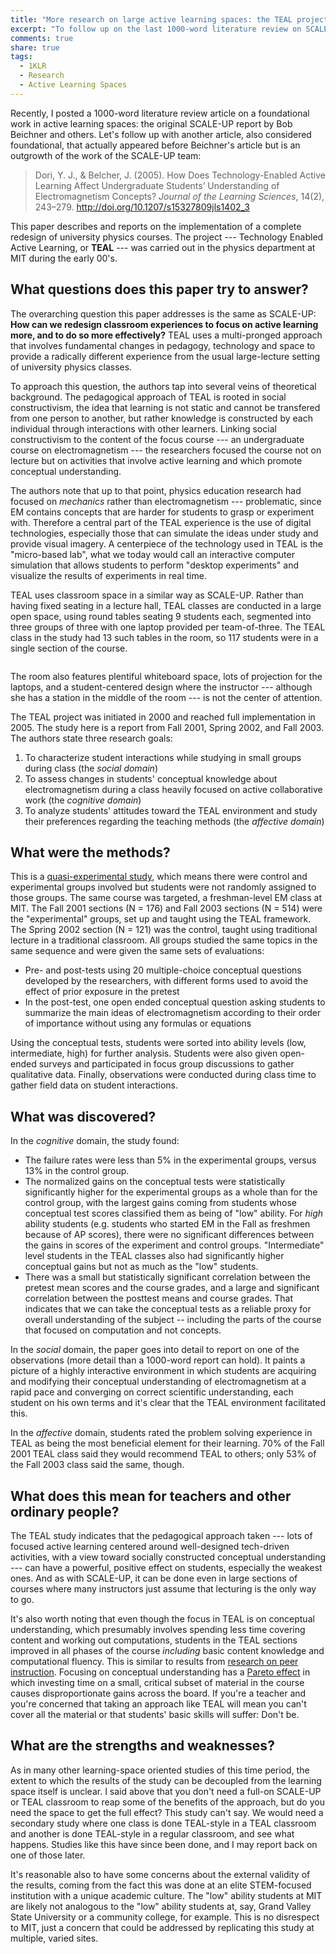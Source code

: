 ```yaml
---
title: "More research on large active learning spaces: the TEAL project"
excerpt: "To follow up on the last 1000-word literature review on SCALE-UP, the TEAL project at MIT studied implementing active learning in large physics classes using technology. We take a look at what they found."
comments: true
share: true
tags:
  - 1KLR
  - Research
  - Active Learning Spaces 
---
```


Recently, I posted a 1000-word literature review article on a foundational work in active learning spaces: the original SCALE-UP report by Bob Beichner and others. Let's follow up with another article, also considered foundational, that actually appeared before Beichner's article but is an outgrowth of the work of the SCALE-UP team: 

> Dori, Y. J., & Belcher, J. (2005). How Does Technology-Enabled Active Learning Affect Undergraduate Students’ Understanding of Electromagnetism Concepts? _Journal of the Learning Sciences_, 14(2), 243–279. http://doi.org/10.1207/s15327809jls1402_3 

This paper describes and reports on the implementation of a complete redesign of university physics courses. The project --- Technology Enabled Active Learning, or __TEAL__ --- was carried out in the physics department at MIT during the early 00's. 

## What questions does this paper try to answer?

The overarching question this paper addresses is the same as SCALE-UP: __How can we redesign classroom experiences to focus on active learning more, and to do so more effectively?__  TEAL uses a multi-pronged approach that involves fundamental changes in pedagogy, technology and space to provide a radically different experience from the usual large-lecture setting of university physics classes. 

To approach this question, the authors tap into several veins of theoretical background. The pedagogical approach of TEAL is rooted in social constructivism, the idea that learning is not static and cannot be transfered from one person to another, but rather knowledge is constructed by each individual through interactions with other learners. Linking social constructivism to the content of the focus course --- an undergraduate course on electromagnetism --- the researchers focused the course not on lecture but on activities that involve active learning and which promote conceptual understanding. 

The authors note that up to that point, physics education research had focused on _mechanics_ rather than electromagnetism --- problematic, since EM contains concepts that are harder for students to grasp or experiment with. Therefore a central part of the TEAL experience is the use of digital technologies, especially those that can simulate the ideas under study and provide visual imagery. A centerpiece of the  technology used in TEAL is the "micro-based lab", what we today would call an interactive computer simulation that allows students to perform "desktop experiments" and visualize the results of experiments in real time. 

TEAL uses classroom space in a similar way as SCALE-UP. Rather than having fixed seating in a lecture hall, TEAL classes are conducted in a large open space, using round tables seating 9 students each, segmented into three groups of three with one laptop provided per team-of-three. The TEAL class in the study had 13 such tables in the room, so 117 students were in a single section of the course. 

<img src="{{ site.url }}{{ site.baseurl }}/assets/images/2018-01-23/teal.jpg" alt="" class="full"> 

The room also features plentiful whiteboard space, lots of projection for the laptops, and a student-centered design where the instructor --- although she has a station in the middle of the room --- is not the center of attention. 

The TEAL project was initiated in 2000 and reached full implementation in 2005. The study here is a report from Fall 2001, Spring 2002, and Fall 2003. The authors state three research goals: 

1. To characterize student interactions while studying in small groups during class (the _social domain_)
2. To assess changes in students' conceptual knowledge about electromagnetism during a class heavily focused on active collaborative work (the _cognitive domain_)
3. To analyze students' attitudes toward the TEAL environment and study their preferences regarding the teaching methods (the _affective domain_)


## What were the methods?

This is a [quasi-experimental study](https://en.wikipedia.org/wiki/Quasi-experiment), which means there were control and experimental groups involved but students were not randomly assigned to those groups. The same course was targeted, a freshman-level EM class at MIT. The Fall 2001 sections (N = 176) and Fall 2003 sections (N = 514) were the "experimental" groups, set up and taught using the TEAL framework. The Spring 2002 section (N = 121) was the control, taught using traditional lecture in a traditional classroom. All groups studied the same topics in the same sequence and were given the same sets of evaluations: 

- Pre- and post-tests using 20 multiple-choice conceptual questions developed by the researchers, with different forms used to avoid the effect of prior exposure in the pretest
- In the post-test, one open ended conceptual question asking students to summarize the main ideas of electromagnetism according to their order of importance without using any formulas or equations

Using the conceptual tests, students were sorted into ability levels (low, intermediate, high) for further analysis. Students were also given open-ended surveys and participated in focus group discussions to gather qualitative data. Finally, observations were conducted during class time to gather field data on student interactions. 


## What was discovered?

In the _cognitive_ domain, the study found: 

- The failure rates were less than 5% in the experimental groups, versus 13% in the control group. 
- The normalized gains on the conceptual tests were statistically significantly higher for the experimental groups as a whole than for the control group, with the largest gains coming from students whose conceptual test scores classified them as being of "low" ability. For _high_ ability students (e.g. students who started EM in the Fall as freshmen because of AP scores), there were no significant differences between the gains in scores of the experiment and control groups. "Intermediate" level students in the TEAL classes also had significantly higher conceptual gains but not as much as the "low" students. 
- There was a small but statistically significant correlation between the pretest mean scores and the course grades, and a large and significant correlation between the posttest means and course grades. That indicates that we can take the conceptual tests as a reliable proxy for overall understanding of the subject -- including the parts of the course that focused on computation and not concepts. 

In the _social_ domain, the paper goes into detail to report on one of the observations (more detail than a 1000-word report can hold). It paints a picture of a highly interactive environment in which students are acquiring and modifying their conceptual understanding of electromagnetism at a rapid pace and converging on correct scientific understanding, each student on his own terms and it's clear that the TEAL environment facilitated this. 

In the _affective_ domain, students rated the problem solving experience in TEAL as being the most beneficial element for their learning. 70% of the Fall 2001 TEAL class said they would recommend TEAL to others; only 53% of the Fall 2003 class said the same, though. 

## What does this mean for teachers and other ordinary people?

The TEAL study indicates that the pedagogical approach taken --- lots of focused active learning centered around well-designed tech-driven activities, with a view toward socially constructed conceptual understanding --- can have a powerful, positive effect on students, especially the weakest ones. And as with SCALE-UP, it can be done even in large sections of courses where many instructors just assume that lecturing is the only way to go. 

It's also worth noting that even though the focus in TEAL is on conceptual understanding, which presumably involves spending less time covering content and working out computations, students in the TEAL sections improved in all phases of the course *including* basic content knowledge and computational fluency. This is similar to results from [research on peer instruction](https://www.google.com/url?sa=t&rct=j&q=&esrc=s&source=web&cd=1&cad=rja&uact=8&ved=0ahUKEwjRj9P67uvYAhUIRa0KHTK1CBYQFggpMAA&url=http://web.mit.edu/jbelcher/www/TEALref/Crouch_Mazur.pdf&usg=AOvVaw2YeGGX-JDbtKNZVtJm6-cy). Focusing on conceptual understanding has a [Pareto effect](https://www.investopedia.com/terms/p/paretoprinciple.asp) in which investing time on a small, critical subset of material in the course causes disproportionate gains across the board. If you're a teacher and you're concerned that taking an approach like TEAL will mean you can't cover all the material or that students' basic skills will suffer: Don't be.

## What are the strengths and weaknesses?

As in many other learning-space oriented studies of this time period, the extent to which the results of the study can be decoupled from the learning space itself is unclear. I said above that you don't need a full-on SCALE-UP or TEAL classroom to reap some of the benefits of the approach, but do you need the space to get the full effect? This study can't say. We would need a secondary study where one class is done TEAL-style in a TEAL classroom and another is done TEAL-style in a regular classroom, and see what happens. Studies like this have since been done, and I may report back on one of those later. 

It's reasonable also to have some concerns about the external validity of the results, coming from the fact this was done at an elite STEM-focused institution with a unique academic culture. The "low" ability students at MIT are likely not analogous to the "low" ability students at, say, Grand Valley State University or a community college, for example. This is no disrespect to MIT, just a concern that could be addressed by replicating this study at multiple, varied sites. 